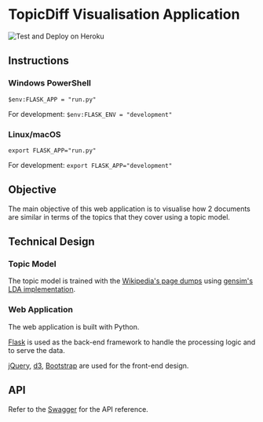 # TopicDiff Visualisation Application

![Test and Deploy on Heroku](https://github.com/kylase/topicdiff/actions/workflows/test-and-deploy.yml/badge.svg)

## Instructions

### Windows PowerShell

`$env:FLASK_APP = "run.py"`

For development: `$env:FLASK_ENV = "development"`

### Linux/macOS

`export FLASK_APP="run.py"`

For development: `export FLASK_APP="development"`

## Objective

The main objective of this web application is to visualise how 2 documents are similar in terms of the topics that they cover using a topic model.

## Technical Design

### Topic Model

The topic model is trained with the [Wikipedia's page dumps](https://dumps.wikimedia.org/enwiki/20180520/) using [gensim's LDA implementation](https://radimrehurek.com/gensim/models/ldamodel.html).

### Web Application

The web application is built with Python.

[Flask](http://flask.pocoo.org/) is used as the back-end framework to handle the processing logic and to serve the data.

[jQuery](https://jquery.com/), [d3](https://d3js.org/), [Bootstrap](https://getbootstrap.com/) are used for the front-end design.

## API

Refer to the [Swagger](https://topicdiff.herokuapp.com/api/docs/) for the API reference.
